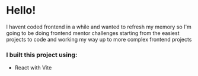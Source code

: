 # Hello!

I havent coded frontend in a while and wanted to refresh my memory so I'm going to be doing frontend mentor challenges starting from the easiest projects to code and working my way up to more complex frontend projects

### I built this project using:

- React with Vite
